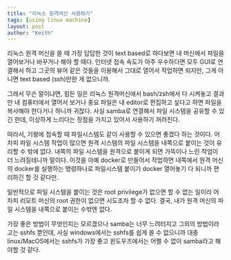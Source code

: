 ```yaml
---
title: "리눅스 원격머신 사용하기"
tags: [using linux machine]
layout: post
author: "Keith"
---
```


리눅스 원격 머신을 쓸 때 가장 답답한 것이 text based로 하다보면 내 머신에서 파일을 열어보거나 바꾸거나 해야 할 때다. 인터넷 접속 속도가 아주 우수하다면 모두 GUI로 연결해서 하고 그곳의 뷰어 같은 것들을 이용해서 그대로 열어서 작업하면 되지만, 그게 아니면 text based (ssh)만한 게 없으니까. 

그래서 무슨 말이냐면, 힘든 일은 리눅스 원격머신에서 bash/zsh에서 다 시켜놓고 결과만 내 컴퓨터에서 열어서 보거나 중요 파일은 내 editor로 편집하고 싶다고 하면 파일을 복사해야 한다거나 하니까 귀찮다. 사실 samba로 연결해서 파일 시스템을 공유할 수 있긴 한데, 이상하게 느리다는 장점을 가지고 있어서 사용하기 꺼려진다.

따라서, 기왕에 접속할 때 파일시스템도 같이 사용할 수 있으면 좋겠다 하는 것이다. 어차피 파일 시스템 작업이 많으면 원격 시스템의 파일 시스템을 내쪽으로 붙이는 것이 유리할 수 밖에 없다. 내쪽의 파일 시스템을 원격으로 붙이게 되면 가뜩이나 느린 작업이 더 느려질테니까 말이다. 이것을 아예 docker로 만들어서 작업하면 내쪽에서 원격 머신의 docker를 실행하는 명령하나로 파일시스템 붙이기 docker 열어놓기 다 되니까 편리하긴 할 것 같다만.

일반적으로 파일 시스템을 붙이는 것은 root privilege가 없으면 할 수 없는 일이라 어차피 리모트 머신의 root 권한이 없으면 시도조차 할 수 없다. 결국, 내가 원격 머신의 파일 시스템을 내쪽으로 붙이는 수밖엔 없다. 

가장 좋은 방법이 무엇인지는 모르겠으나 samba는 너무 느려터지고 그외의 방법이라고는 sshfs 뿐인데, 사실 windows에서는 sshfs를 쉽게 쓸 수 없으니까 대충 linux/MacOS에서는 sshfs가 가장 좋고 윈도우즈에서는 어쩔 수 없이 samba라고 해야할 것 같다.

